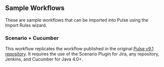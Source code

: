 ## Sample Workflows

These are sample workflows that can be imported into Pulse using the Import Rules wizard.

### Scenario + Cucumber

This workflow replicates the workflow published in the original [Pulse v9.1 repository](https://github.com/QASymphony/PulseRules_v9.1).  It requires the use of the Scenario Plugin for Jira, any repository, Jenkins, and Cucumber for Java  4.0+.
